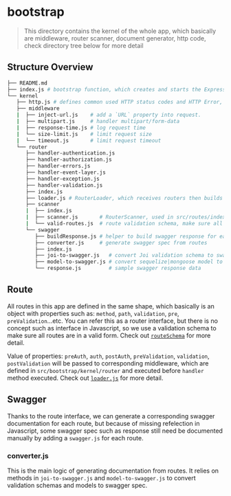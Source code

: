 # bootstrap

> This directory contains the kernel of the whole app, which basically are middleware, router scanner, document generator, http code, check directory tree below for more detail

## Structure Overview

```bash
├── README.md
├── index.js # bootstrap function, which creates and starts the Express app
└── kernel
   ├── http.js # defines common used HTTP status codes and HTTP Error, which extends Error. Route handlers aka controllers should throw HTTP Error instead of Error
   ├── middleware
   |  ├── inject-url.js    # add a `URL` property into request.
   |  ├── multipart.js     # handler multipart/form-data
   |  ├── response-time.js # log request time
   |  └── size-limit.js    # limit request size
   |  └── timeout.js       # limit request timeout
   └── router
      ├── handler-authentication.js
      ├── handler-authorization.js
      ├── handler-errors.js
      ├── handler-event-layer.js
      ├── handler-exception.js
      ├── handler-validation.js
      ├── index.js
      ├── loader.js # RouterLoader, which receives routers then builds the Express.Router hierarchy for whole app
      ├── scanner
      |  ├── index.js
      |  ├── scanner.js       # RouterScanner, used in src/routes/index.js to scan routes and build routers for RouterLoader
      |  └── valid-routes.js  # route validation schema, make sure all routes are defined in the same shape
      └── swagger
         ├── buildResponse.js # helper to build swagger response for each route
         ├── converter.js     # generate swagger spec from routes
         ├── index.js
         ├── joi-to-swagger.js   # convert Joi validation schema to swagger spec
         ├── model-to-swagger.js # convert sequelize|mongoose model to swagger schema
         └── response.js         # sample swagger response data
```

## Route

All routes in this app are defined in the same shape, which basically is an object with properties such as: `method`, `path`, `validation`, `pre`, `preValidation`...etc. You can refer this as a router interface, but  there is no concept such as interface in Javascript, so we use a validation schema to make sure all routes are in a valid form. Check out [`routeSchema`](https://github.com/danh20051995/express-start-kit/blob/master/src/bootstrap/kernel/router/scanner/valid-routes.js) for more detail.

Value of properties: `preAuth`, `auth`, `postAuth`, `preValidation`, `validation`, `postValidation` will be passed to corresponding middleware, which are defined in `src/bootstrap/kernel/router` and executed before `handler` method executed. Check out [`loader.js`](https://github.com/danh20051995/express-start-kit/blob/master/src/bootstrap/kernel/router/loader.js) for more detail.

## Swagger

Thanks to the route interface, we can generate a corresponding swagger documentation for each route, but because of missing refelection in Javascript, some swagger spec such as response still need be documented manually by adding a `swagger.js` for each route.

### converter.js

This is the main logic of generating documentation from routes. It relies on methods in `joi-to-swagger.js` and `model-to-swagger.js` to convert validation schemas and models to swagger spec.
